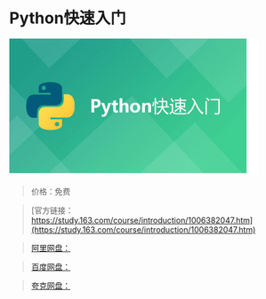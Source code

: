 # Python快速入门

![img](../../../assets/study163/free/e010c77a5dd34e5aba14560ea0cceb05.jpg)

> 价格：免费

> [官方链接：https://study.163.com/course/introduction/1006382047.htm](https://study.163.com/course/introduction/1006382047.htm)

> [阿里网盘：]()

> [百度网盘：]()

> [夸克网盘：]()
